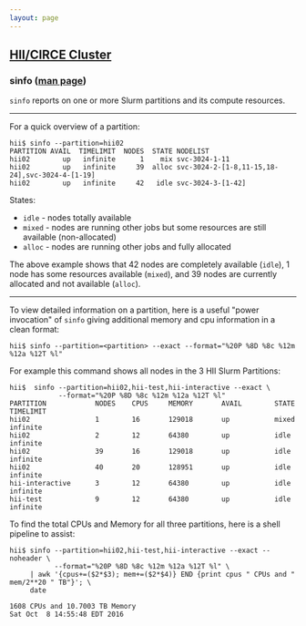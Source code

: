 ```yaml
---
layout: page
---
```


## [HII/CIRCE Cluster](/pages/hii-circe.html)

### sinfo ([man page](http://slurm.schedmd.com/sinfo.html))

`sinfo` reports on one or more Slurm partitions and its compute resources.

---

For a quick overview of a partition:

```
hii$ sinfo --partition=hii02
PARTITION AVAIL  TIMELIMIT  NODES  STATE NODELIST
hii02        up   infinite      1    mix svc-3024-1-11
hii02        up   infinite     39  alloc svc-3024-2-[1-8,11-15,18-24],svc-3024-4-[1-19]
hii02        up   infinite     42   idle svc-3024-3-[1-42]
```

States:

- `idle` - nodes totally available
- `mixed` - nodes are running other jobs but some resources are still available (non-allocated)
- `alloc` - nodes are running other jobs and fully allocated

The above example shows that 42 nodes are completely available (`idle`), 1 node has some resources available
(`mixed`), and 39 nodes are currently allocated and not available (`alloc`).

---

To view detailed information on a partition, here is a useful "power invocation" of `sinfo` giving
additional memory and cpu information in a clean format:

```
hii$ sinfo --partition=<partition> --exact --format="%20P %8D %8c %12m %12a %12T %l"
```

For example this command shows all nodes in the 3 HII Slurm Partitions:

```
hii$  sinfo --partition=hii02,hii-test,hii-interactive --exact \
            --format="%20P %8D %8c %12m %12a %12T %l"
PARTITION            NODES    CPUS     MEMORY       AVAIL        STATE        TIMELIMIT
hii02                1        16       129018       up           mixed        infinite
hii02                2        12       64380        up           idle         infinite
hii02                39       16       129018       up           idle         infinite
hii02                40       20       128951       up           idle         infinite
hii-interactive      3        12       64380        up           idle         infinite
hii-test             9        12       64380        up           idle         infinite
```

To find the total CPUs and Memory for all three partitions, here is a shell pipeline to assist:

```
hii$ sinfo --partition=hii02,hii-test,hii-interactive --exact --noheader \
           --format="%20P %8D %8c %12m %12a %12T %l" \
     | awk '{cpus+=($2*$3); mem+=($2*$4)} END {print cpus " CPUs and " mem/2**20 " TB"}'; \
     date

1608 CPUs and 10.7003 TB Memory
Sat Oct  8 14:55:48 EDT 2016
```
